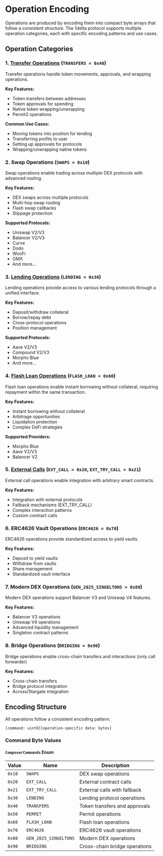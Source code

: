 # Operation Encoding

Operations are produced by encoding them into compact byte arrays that follow a consistent structure. The 1delta protocol supports multiple operation categories, each with specific encoding patterns and use cases.

## Operation Categories

### 1. [Transfer Operations](transfers.md) (`TRANSFERS = 0x40`)

Transfer operations handle token movements, approvals, and wrapping operations.

**Key Features:**

-   Token transfers between addresses
-   Token approvals for spending
-   Native token wrapping/unwrapping
-   Permit2 operations

**Common Use Cases:**

-   Moving tokens into position for lending
-   Transferring profits to user
-   Setting up approvals for protocols
-   Wrapping/unwrapping native tokens

### 2. Swap Operations (`SWAPS = 0x10`)

Swap operations enable trading across multiple DEX protocols with advanced routing.

**Key Features:**

-   DEX swaps across multiple protocols
-   Multi-hop swap routing
-   Flash swap callbacks
-   Slippage protection

**Supported Protocols:**

-   Uniswap V2/V3
-   Balancer V2/V3
-   Curve
-   Dodo
-   WooFi
-   GMX
-   And more...

### 3. [Lending Operations](lending.md) (`LENDING = 0x30`)

Lending operations provide access to various lending protocols through a unified interface.

**Key Features:**

-   Deposit/withdraw collateral
-   Borrow/repay debt
-   Cross-protocol operations
-   Position management

**Supported Protocols:**

-   Aave V2/V3
-   Compound V2/V3
-   Morpho Blue
-   And more...

### 4. [Flash Loan Operations](flash-loan.md) (`FLASH_LOAN = 0x60`)

Flash loan operations enable instant borrowing without collateral, requiring repayment within the same transaction.

**Key Features:**

-   Instant borrowing without collateral
-   Arbitrage opportunities
-   Liquidation protection
-   Complex DeFi strategies

**Supported Providers:**

-   Morpho Blue
-   Aave V2/V3
-   Balancer V2

### 5. [External Calls](external-call.md) (`EXT_CALL = 0x20`, `EXT_TRY_CALL = 0x21`)

External call operations enable integration with arbitrary smart contracts.

**Key Features:**

-   Integration with external protocols
-   Fallback mechanisms (EXT_TRY_CALL)
-   Complex interaction patterns
-   Custom contract calls

### 6. ERC4626 Vault Operations (`ERC4626 = 0x70`)

ERC4626 operations provide standardized access to yield vaults.

**Key Features:**

-   Deposit to yield vaults
-   Withdraw from vaults
-   Share management
-   Standardized vault interface

### 7. Modern DEX Operations (`GEN_2025_SINGELTONS = 0x80`)

Modern DEX operations support Balancer V3 and Uniswap V4 features.

**Key Features:**

-   Balancer V3 operations
-   Uniswap V4 operations
-   Advanced liquidity management
-   Singleton contract patterns

### 8. Bridge Operations (`BRIDGING = 0x90`)

Bridge operations enable cross-chain transfers and interactions (only call forwarder)

**Key Features:**

-   Cross-chain transfers
-   Bridge protocol integration
-   Across/Stargate integration

## Encoding Structure

All operations follow a consistent encoding pattern:

```
[command: uint8][operation-specific data: bytes]
```

### Command Byte Values

#### `ComposerCommands` Enum

| Value  | Name                  | Description                   |
| ------ | --------------------- | ----------------------------- |
| `0x10` | `SWAPS`               | DEX swap operations           |
| `0x20` | `EXT_CALL`            | External contract calls       |
| `0x21` | `EXT_TRY_CALL`        | External calls with fallback  |
| `0x30` | `LENDING`             | Lending protocol operations   |
| `0x40` | `TRANSFERS`           | Token transfers and approvals |
| `0x50` | `PERMIT`              | Permit operations             |
| `0x60` | `FLASH_LOAN`          | Flash loan operations         |
| `0x70` | `ERC4626`             | ERC4626 vault operations      |
| `0x80` | `GEN_2025_SINGELTONS` | Modern DEX operations         |
| `0x90` | `BRIDGING`            | Cross-chain bridge operations |
